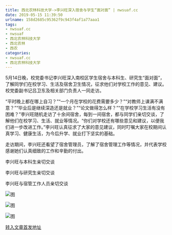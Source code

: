 ```yaml
---
title: 西北农林科技大学->李兴旺深入宿舍与学生“面对面” | nwsuaf.cc
date: 2019-05-15 11:39:50
urlname: 158d2685c95362f9c943f4af1a77aaa1
tags: 
- nwsuaf.cc
- nwsuaf
- 西北农林科技大学
- 西北农林
- 西农
categories:
- nwsuaf.cc
- 西北农林科技大学
---
```



5月14日晚，校党委书记李兴旺深入南校区学生宿舍与本科生、研究生“面对面”，了解同学们在校学习、生活及宿舍卫生情况，征求他们对学校工作的意见、建议。校党委副书记吕卫东及相关部门负责人一同走访。

“平时晚上都在哪上自习？”“一个月在学校的花费需要多少？”“对教师上课满不满意？”“毕业后是继续深造还是就业？”“论文做得怎么样？”“在学校学习生活有没有困难？”李兴旺随机走访了十余间宿舍，每到一间宿舍，都与同学们亲切交谈，了解他们在校学习、生活、就业等情况。“你们对学校还有哪些意见和建议，以便我们进一步改进工作。”李兴旺认真征求了大家的意见建议，同时叮嘱大家在校期间认真学习、健康生活，为今后升学、就业打下坚实的基础。

走访期间，李兴旺还看望了宿舍管理员，了解了宿舍管理工作等情况，并代表学校感谢她们认真细致的工作和辛勤的付出。

李兴旺与本科生亲切交谈

李兴旺与研究生亲切交谈

李兴旺与宿管工作人员亲切交谈



![图](https://news.nwsuaf.edu.cn/images/content/2019-05/20190515103129036610.jpg)

![图](https://news.nwsuaf.edu.cn/images/content/2019-05/20190515103048974507.jpg)

![图](https://news.nwsuaf.edu.cn/images/content/2019-05/20190515103022363446.jpg)

[转入文章首发地址](https://news.nwsuaf.edu.cn/xnxw/89563.htm)
